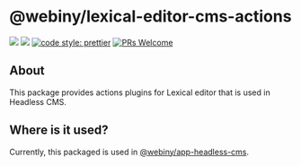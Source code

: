 # @webiny/lexical-editor-cms-actions
[![](https://img.shields.io/npm/dw/@webiny/lexical-editor-cms-actions.svg)](https://www.npmjs.com/package/@webiny/lexical-editor) 
[![](https://img.shields.io/npm/v/@webiny/lexical-editor-cms-actions.svg)](https://www.npmjs.com/package/@webiny/lexical-editor)
[![code style: prettier](https://img.shields.io/badge/code_style-prettier-ff69b4.svg?style=flat-square)](https://github.com/prettier/prettier)
[![PRs Welcome](https://img.shields.io/badge/PRs-welcome-brightgreen.svg?style=flat-square)](http://makeapullrequest.com)


## About

This package provides actions plugins for Lexical editor that is used in Headless CMS.


## Where is it used?

Currently, this packaged is used in [@webiny/app-headless-cms](../app-headless-cms).
